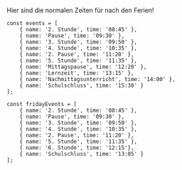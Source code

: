 Hier sind die normalen Zeiten für nach den Ferien!


    const events = [
        { name: '2. Stunde', time: '08:45' },
        { name: 'Pause', time: '09:30' },
        { name: '3. Stunde', time: '09:50' },
        { name: '4. Stunde', time: '10:35' },
        { name: '2. Pause', time: '11:20' },
        { name: '5. Stunde', time: '11:35' },
        { name: 'Mittagspause', time: '12:20' },
        { name: 'Lernzeit', time: '13:15' },
        { name: 'Nachmittagsunterricht', time: '14:00' },
        { name: 'Schulschluss', time: '15:30' }
    ];

    const fridayEvents = [
        { name: '2. Stunde', time: '08:45' },
        { name: 'Pause', time: '09:30' },
        { name: '3. Stunde', time: '09:50' },
        { name: '4. Stunde', time: '10:35' },
        { name: '2. Pause', time: '11:20' },
        { name: '5. Stunde', time: '11:35' },
        { name: '6. Stunde', time: '12:15'},
        { name: 'Schulschluss', time: '13:05' }
    ];
